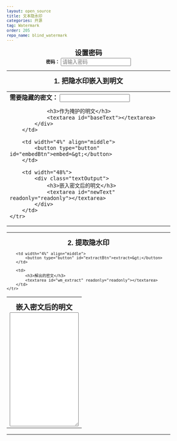 ```yaml
---
layout: open_source
title: 文本隐水印
categories: 开源
tag: Watermark
order: 205
repo_name: blind_watermark
---
```


<style>
    body {
        font-size: 12px;
        font-family: Sans-Serif;
    }

    h2,h3 {
        margin: 0.5em 0 0.1em;
        text-align: center;
    }

    .top {
        text-align: center;
    }

    .textInput {
        display: block;
    }

    .textOutput {
        display: block;
    }

    textarea {
        width: 100%;
        height: 300px;
    }

    label:hover {
        text-decoration: underline;
        cursor: pointer;
    }
</style>



<h2 class="top">设置密码</h2>
<div class="top">
    <strong>密码：</strong>
    <input id="password" type="text" name="" value="" placeholder="请输入密码">
</div>

<hr>

<h2 class="top">1. 把隐水印嵌入到明文</h2>
<table width="100%">
    <tr>
        <td width="48%">
            <div class="textInput">
                <strong>需要隐藏的密文：</strong>
                <input id="wm" type="text" name="" value="">

                <h3>作为掩护的明文</h3>
                <textarea id="baseText"></textarea>
            </div>
        </td>

        <td width="4%" align="middle">
            <button type="button" id="embedBtn">embed=&gt;</button>
        </td>

        <td width="48%">
            <div class="textOutput">
                <h3>嵌入密文后的明文</h3>
                <textarea id="newText" readonly="readonly"></textarea>
            </div>
        </td>
    </tr>
</table>

<hr>
<h2 class="top">2. 提取隐水印</h2>

<table>
    <tr>
        <td>
            <h3>嵌入密文后的明文</h3>
            <textarea id="text_embed2"></textarea>
        </td>

        <td width="4%" align="middle">
            <button type="button" id="extractBtn">extract=&gt;</button>
        </td>

        <td>
            <h3>解出的密文</h3>
            <textarea id="wm_extract" readonly="readonly"></textarea>
        </td>
    </tr>
</table>

<hr>




<script type="module">
    import init, { Watermarker } from "/a/app/hidden_watermark/pkg/wasm_text_watermark.js";

    async function run() {
        await init();

        let watermarker = null; // Watermarker 实例

        // 获取 DOM 元素
        const passwordInput = document.getElementById("password");
        const embedBtn = document.getElementById("embedBtn");
        const extractBtn = document.getElementById("extractBtn");

        // 初始化 Watermarker 实例
        function createWatermarker(password) {
            try {
                return new Watermarker(password);
            } catch (e) {
                console.error("初始化 Watermarker 失败:", e);
                alert("密码无效，请重新输入！");
                return null;
            }
        }

        passwordInput.addEventListener("change", () => {
            const password = passwordInput.value;
            if (password) {
                watermarker = createWatermarker(password);
            } else {
                alert("密码不能为空！");
            }
        });

        embedBtn.addEventListener("click", () => {
            if (!watermarker) {
                alert("请先设置密码！");
                return;
            }

            const wm = document.getElementById("wm").value;
            const baseText = document.getElementById("baseText").value;

            if (!wm) {
                alert("请输入需要隐藏的密文！");
                return;
            }

            if (!baseText) {
                alert("请输入作为掩护的明文！");
                return;
            }

            try {
                const textWithWm = watermarker.embed(baseText, wm);
                document.getElementById("newText").value = textWithWm;
            } catch (e) {
                console.error(e);
                alert("嵌入水印时出错！");
            }
        });

        extractBtn.addEventListener("click", () => {
            if (!watermarker) {
                alert("请先设置密码！");
                return;
            }

            const textWithWm = document.getElementById("text_embed2").value;

            if (!textWithWm) {
                alert("请输入嵌入水印后的明文！");
                return;
            }

            try {
                const extractedWm = watermarker.extract(textWithWm);
                document.getElementById("wm_extract").value = extractedWm;
            } catch (e) {
                console.error(e);
                alert("提取水印时出错！");
            }
        });
    }

    run();
</script>